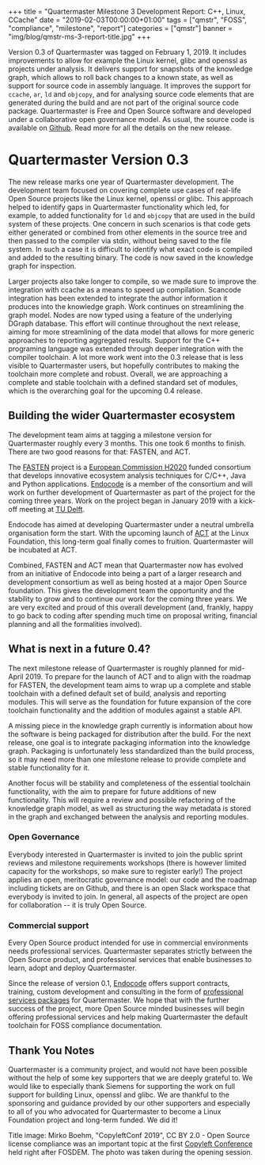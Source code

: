 +++
title = "Quartermaster Milestone 3 Development Report: C++, Linux, CCache"
date = "2019-02-03T00:00:00+01:00"
tags = ["qmstr", "FOSS", "compliance", "milestone", "report"]
categories = ["qmstr"]
banner = "img/blog/qmstr-ms-3-report-title.jpg"
+++

Version 0.3 of Quartermaster was tagged on February 1, 2019. It
includes improvements to allow for example the Linux kernel, glibc and
openssl as projects under analysis. It delivers support for snapshots
of the knowledge graph, which allows to roll back changes to a known
state, as well as support for source code in assembly language. It
improves the support for `ccache`, `ar`, `ld` and `objcopy`, and for
analysing source code elements that are generated during the build and
are not part of the original source code package. Quartermaster is
Free and Open Source software and developed under a collaborative open
governance model. As usual, the source code is available on
[Github](https://github.com/QMSTR/qmstr/releases/tag/v0.3). Read more
for all the details on the new release.  
<!--more-->

# Quartermaster Version 0.3

The new release marks one year of Quartermaster development. The
development team focused on covering complete use cases of real-life
Open Source projects like the Linux kernel, openssl or glibc. This
approach helped to identify gaps in Quartermaster functionality which
led, for example, to added functionality for `ld` and `objcopy` that
are used in the build system of these projects. One concern in such
scenarios is that code gets either generated or combined from other
elements in the source tree and then passed to the compiler via stdin,
without being saved to the file system. In such a case it is difficult
to identify what exact code is compiled and added to the resulting
binary. The code is now saved in the knowledge graph for inspection.

Larger projects also take longer to compile, so we made sure to
improve the integration with ccache as a means to speed up
compilation. Scancode integration has been extended to integrate the
author information it produces into the knowledge graph. Work
continues on streamlining the graph model. Nodes are now typed using a
feature of the underlying DGraph database. This effort will continue
throughout the next release, aiming for more streamlining of the data
model that allows for more generic approaches to reporting aggregated
results. Support for the C++ programing language was extended through
deeper integration with the compiler toolchain. A lot more work went
into the 0.3 release that is less visible to Quartermaster users, but
hopefully contributes to making the toolchain more complete and
robust. Overall, we are approaching a complete and stable toolchain
with a defined standard set of modules, which is the overarching goal
for the upcoming 0.4 release.

## Building the wider Quartermaster ecosystem

The development team aims at tagging a milestone version for
Quartermaster roughly every 3 months. This one took 6 months to
finish. There are two good reasons for that: FASTEN, and ACT.

The [FASTEN](https://www.fasten-project.eu/) project is a [European
Commission H2020](https://ec.europa.eu/programmes/horizon2020/) funded
consortium that develops innovative ecosystem analysis techniques for
C/C++, Java and Python applications. [Endocode](https://endocode.com/)
is a member of the consortium and will work on further development of
Quartermaster as part of the project for the coming three years. Work
on the project began in January 2019 with a kick-off meeting at [TU
Delft](https://www.tudelft.nl/en/).

Endocode has aimed at developing Quartermaster under a neutral
umbrella organisation form the start. With the upcoming launch of
[ACT](https://www.linuxfoundation.org/press-release/2018/12/the-linux-foundation-to-launch-new-tooling-project-to-improve-open-source-compliance/)
at the Linux Foundation, this long-term goal finally comes to
fruition. Quartermaster will be incubated at ACT.

Combined, FASTEN and ACT mean that Quartermaster now has evolved from
an initiative of Endocode into being a part of a larger research and
development consortium as well as being hosted at a major Open Source
foundation. This gives the development team the opportunity and the
stability to grow and to continue our work for the coming three
years. We are very excited and proud of this overall development (and,
frankly, happy to go back to coding after spending much time on
proposal writing, financial planning and all the formalities
involved).

## What is next in a future 0.4?

The next milestone release of Quartermaster is roughly planned for
mid-April 2019. To prepare for the launch of ACT and to align with the
roadmap for FASTEN, the development team aims to wrap up a complete
and stable toolchain with a defined default set of build, analysis and
reporting modules. This will serve as the foundation for future
expansion of the core toolchain functionality and the addition of
modules against a stable API.

A missing piece in the knowledge graph currently is information about
how the software is being packaged for distribution after the
build. For the next release, one goal is to integrate packaging
information into the knowledge graph. Packaging is unfortunately less
standardized than the build process, so it may need more than one
milestone release to provide complete and stable functionality for it.

Another focus will be stability and completeness of the essential
toolchain functionality, with the aim to prepare for future additions
of new functionality. This will require a review and possible
refactoring of the knowledge graph model, as well as structuring the
way metadata is stored in the graph and exchanged between the analysis
and reporting modules.

### Open Governance

Everybody interested in Quartermaster is invited to join the public
sprint reviews and milestone requirements workshops (there is however
limited capacity for the workshops, so make sure to register early!)
The project applies an open, meritocratic governance model: our code
and the roadmap including tickets are on Github, and there is an open
Slack workspace that everybody is invited to join. In general, all
aspects of the project are open for collaboration -- it is truly Open
Source.

### Commercial support

Every Open Source product intended for use in commercial environments
needs professional services. Quartermaster separates strictly between
the Open Source product, and professional services that enable
businesses to learn, adopt and deploy Quartermaster.

Since the release of version 0.1, [Endocode](https://endocode.com/)
offers support contracts, training, custom development and consulting
in the form of [professional services
packages](https://endocode.com/qmstr/) for Quartermaster. We hope that
with the further success of the project, more Open Source minded
businesses will begin offering professional services and help making
Quartermaster the default toolchain for FOSS compliance documentation.

## Thank You Notes

Quartermaster is a community project, and would not have been possible
without the help of some key supporters that we are deeply grateful
to. We would like to especially thank Siemens for supporting the work
on full support for building Linux, openssl and glibc. We are thankful
to the sponsoring and guidance provided by our other supporters and
especially to all of you who advocated for Quartermaster to become a
Linux Foundation project and long-term funded. We did it!

Title image: Mirko Boehm, "CopyleftConf 2019", CC BY 2.0 - Open Source
license compliance was an important topic at the first [Copyleft
Conference](https://2019.copyleftconf.org/) held right after
FOSDEM. The photo was taken during the opening session.



